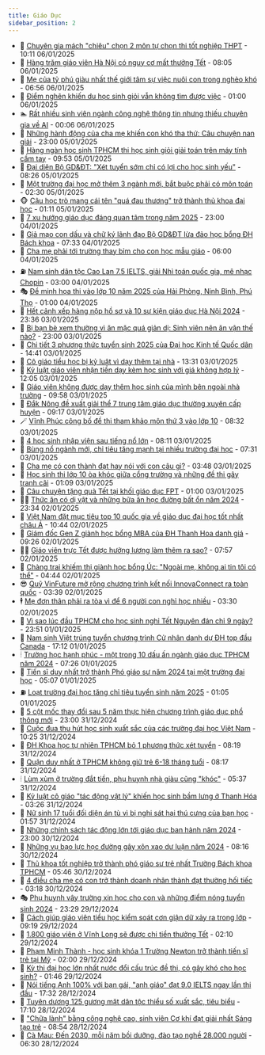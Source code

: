 ```yaml
---
title: Giáo Dục
sidebar_position: 2
---
```


<!-- dantri-giao-duc:START -->
- 🤡 [Chuyên gia mách &quot;chiêu&quot; chọn 2 môn tự chọn thi tốt nghiệp THPT](https://dantri.com.vn/giao-duc/chuyen-gia-mach-chieu-chon-2-mon-tu-chon-thi-tot-nghiep-thpt-20250106164317183.htm) - 10:11 06/01/2025
- 🗽 [Hàng trăm giáo viên Hà Nội có nguy cơ mất thưởng Tết](https://dantri.com.vn/giao-duc/hang-tram-giao-vien-ha-noi-co-nguy-co-mat-thuong-tet-20250106145725243.htm) - 08:05 06/01/2025
- 🚦 [Mẹ của tỷ phú giàu nhất thế giới tâm sự việc nuôi con trong nghèo khó](https://dantri.com.vn/giao-duc/me-cua-ty-phu-giau-nhat-the-gioi-tam-su-viec-nuoi-con-trong-ngheo-kho-20250106101419611.htm) - 06:56 06/01/2025
- 🌋 [Điểm nghẽn khiến du học sinh giỏi vẫn không tìm được việc](https://dantri.com.vn/giao-duc/diem-nghen-khien-du-hoc-sinh-gioi-van-khong-tim-duoc-viec-20250106003325340.htm) - 01:00 06/01/2025
- 🏊 [Rất nhiều sinh viên ngành công nghệ thông tin nhưng thiếu chuyên gia về AI](https://dantri.com.vn/giao-duc/rat-nhieu-sinh-vien-nganh-cong-nghe-thong-tin-nhung-thieu-chuyen-gia-ve-ai-20250106055051256.htm) - 00:06 06/01/2025
- 🎃 [Những hành động của cha mẹ khiến con khó tha thứ: Câu chuyện nan giải](https://dantri.com.vn/giao-duc/nhung-hanh-dong-cua-cha-me-khien-con-kho-tha-thu-cau-chuyen-nan-giai-20250105090424893.htm) - 23:00 05/01/2025
- 💄 [Hàng ngàn học sinh TPHCM thi học sinh giỏi giải toán trên máy tính cầm tay](https://dantri.com.vn/giao-duc/hang-ngan-hoc-sinh-tphcm-thi-hoc-sinh-gioi-giai-toan-tren-may-tinh-cam-tay-20250105161301360.htm) - 09:53 05/01/2025
- 🦅 [Đại diện Bộ GD&amp;ĐT: &quot;Xét tuyển sớm chỉ có lợi cho học sinh yếu&quot;](https://dantri.com.vn/giao-duc/dai-dien-bo-gddt-xet-tuyen-som-chi-co-loi-cho-hoc-sinh-yeu-20250105151702183.htm) - 08:26 05/01/2025
- 🚦 [Một trường đại học mở thêm 3 ngành mới, bắt buộc phải có môn toán](https://dantri.com.vn/giao-duc/mot-truong-dai-hoc-mo-them-3-nganh-moi-bat-buoc-phai-co-mon-toan-20250105091120943.htm) - 02:30 05/01/2025
- 🐵 [Cậu học trò mang cái tên &quot;quá đau thương&quot; trở thành thủ khoa đại học](https://dantri.com.vn/giao-duc/cau-hoc-tro-mang-cai-ten-qua-dau-thuong-tro-thanh-thu-khoa-dai-hoc-20250105070336786.htm) - 01:11 05/01/2025
- 🐘 [7 xu hướng giáo dục đáng quan tâm trong năm 2025](https://dantri.com.vn/giao-duc/7-xu-huong-giao-duc-dang-quan-tam-trong-nam-2025-20250103161252692.htm) - 23:00 04/01/2025
- 🦏 [Giả mạo con dấu và chữ ký lãnh đạo Bộ GD&amp;ĐT lừa đảo học bổng ĐH Bách khoa](https://dantri.com.vn/giao-duc/gia-mao-con-dau-va-chu-ky-lanh-dao-bo-gddt-lua-dao-hoc-bong-dh-bach-khoa-20250104142352436.htm) - 07:33 04/01/2025
- 💼 [Cha mẹ phải tới trường thay bỉm cho con học mẫu giáo](https://dantri.com.vn/giao-duc/cha-me-phai-toi-truong-thay-bim-cho-con-hoc-mau-giao-20250104080718164.htm) - 06:00 04/01/2025
- ⛽️ [Nam sinh dân tộc Cao Lan 7.5 IELTS, giải Nhì toán quốc gia, mê nhạc Chopin](https://dantri.com.vn/giao-duc/nam-sinh-dan-toc-cao-lan-75-ielts-giai-nhi-toan-quoc-gia-me-nhac-chopin-20250104001823979.htm) - 03:00 04/01/2025
- 🎭 [Đề minh họa thi vào lớp 10 năm 2025 của Hải Phòng, Ninh Bình, Phú Thọ](https://dantri.com.vn/giao-duc/de-minh-hoa-thi-vao-lop-10-nam-2025-cua-hai-phong-ninh-binh-phu-tho-20250103230243245.htm) - 01:00 04/01/2025
- 🎃 [Hết cảnh xếp hàng nộp hồ sơ và 10 sự kiện giáo dục Hà Nội 2024](https://dantri.com.vn/giao-duc/het-canh-xep-hang-nop-ho-so-va-10-su-kien-giao-duc-ha-noi-2024-20250103224509594.htm) - 23:36 03/01/2025
- 🚀 [Bị bạn bè xem thường vì ăn mặc quá giản dị: Sinh viên nên ăn vận thế nào?](https://dantri.com.vn/giao-duc/bi-ban-be-xem-thuong-vi-an-mac-qua-gian-di-sinh-vien-nen-an-van-the-nao-20250103100420270.htm) - 23:00 03/01/2025
- 👀 [Chi tiết 3 phương thức tuyển sinh 2025 của Đại học Kinh tế Quốc dân](https://dantri.com.vn/giao-duc/chi-tiet-3-phuong-thuc-tuyen-sinh-2025-cua-dai-hoc-kinh-te-quoc-dan-20250103213718932.htm) - 14:41 03/01/2025
- 🌝 [Cô giáo tiểu học bị kỷ luật vì dạy thêm tại nhà](https://dantri.com.vn/giao-duc/co-giao-tieu-hoc-bi-ky-luat-vi-day-them-tai-nha-20250103195758360.htm) - 13:31 03/01/2025
- 🤗 [Kỷ luật giáo viên nhận tiền dạy kèm học sinh với giá không hợp lý](https://dantri.com.vn/giao-duc/ky-luat-giao-vien-nhan-tien-day-kem-hoc-sinh-voi-gia-khong-hop-ly-20250103183214948.htm) - 12:05 03/01/2025
- 🦄 [Giáo viên không được dạy thêm học sinh của mình bên ngoài nhà trường](https://dantri.com.vn/giao-duc/giao-vien-khong-duoc-day-them-hoc-sinh-cua-minh-ben-ngoai-nha-truong-20250103165439217.htm) - 09:58 03/01/2025
- 🦍 [Đắk Nông đề xuất giải thể 7 trung tâm giáo dục thường xuyên cấp huyện](https://dantri.com.vn/giao-duc/dak-nong-de-xuat-giai-the-7-trung-tam-giao-duc-thuong-xuyen-cap-huyen-20250103150830456.htm) - 09:17 03/01/2025
- 🪄 [Vĩnh Phúc công bố đề thi tham khảo môn thứ 3 vào lớp 10](https://dantri.com.vn/giao-duc/vinh-phuc-cong-bo-de-thi-tham-khao-mon-thu-3-vao-lop-10-20250103152509394.htm) - 08:32 03/01/2025
- 🦆 [4 học sinh nhập viện sau tiếng nổ lớn](https://dantri.com.vn/giao-duc/4-hoc-sinh-nhap-vien-sau-tieng-no-lon-20250103130317396.htm) - 08:11 03/01/2025
- 🚀 [Bùng nổ ngành mới, chỉ tiêu tăng mạnh tại nhiều trường đại học](https://dantri.com.vn/giao-duc/bung-no-nganh-moi-chi-tieu-tang-manh-tai-nhieu-truong-dai-hoc-20250103124829684.htm) - 07:31 03/01/2025
- 🦒 [Cha mẹ có con thành đạt hay nói với con câu gì?](https://dantri.com.vn/giao-duc/cha-me-co-con-thanh-dat-hay-noi-voi-con-cau-gi-20250101125027757.htm) - 03:48 03/01/2025
- 🤡 [Học sinh thi lớp 10 òa khóc giữa cổng trường và những đề thi gây tranh cãi](https://dantri.com.vn/giao-duc/hoc-sinh-thi-lop-10-oa-khoc-giua-cong-truong-va-nhung-de-thi-gay-tranh-cai-20250103055405506.htm) - 01:09 03/01/2025
- 🤔 [Câu chuyện tặng quà Tết tại khối giáo dục FPT](https://dantri.com.vn/giao-duc/cau-chuyen-tang-qua-tet-tai-khoi-giao-duc-fpt-20250102233051067.htm) - 01:00 03/01/2025
- 🧑‍💻 [Thức ăn có dị vật và những bữa ăn học đường bất ổn năm 2024](https://dantri.com.vn/giao-duc/thuc-an-co-di-vat-va-nhung-bua-an-hoc-duong-bat-on-nam-2024-20250102173645286.htm) - 23:34 02/01/2025
- 🤡 [Việt Nam đặt mục tiêu top 10 quốc gia về giáo dục đại học tốt nhất châu Á](https://dantri.com.vn/giao-duc/viet-nam-dat-muc-tieu-top-10-quoc-gia-ve-giao-duc-dai-hoc-tot-nhat-chau-a-20250102173255311.htm) - 10:44 02/01/2025
- 🧠 [Giám đốc Gen Z giành học bổng MBA của ĐH Thanh Hoa danh giá](https://dantri.com.vn/giao-duc/giam-doc-gen-z-gianh-hoc-bong-mba-cua-dh-thanh-hoa-danh-gia-20250102153934837.htm) - 09:26 02/01/2025
- 🧑‍💻 [Giáo viên trực Tết được hưởng lương làm thêm ra sao?](https://dantri.com.vn/giao-duc/giao-vien-truc-tet-duoc-huong-luong-lam-them-ra-sao-20250102105906094.htm) - 07:57 02/01/2025
- 🧠 [Chàng trai khiếm thị giành học bổng Úc: &quot;Ngoài mẹ, không ai tin tôi có thể&quot;](https://dantri.com.vn/giao-duc/chang-trai-khiem-thi-gianh-hoc-bong-uc-ngoai-me-khong-ai-tin-toi-co-the-20250102113058715.htm) - 04:44 02/01/2025
- 😎 [Quỹ VinFuture mở rộng chương trình kết nối InnovaConnect ra toàn quốc](https://dantri.com.vn/giao-duc/quy-vinfuture-mo-rong-chuong-trinh-ket-noi-innovaconnect-ra-toan-quoc-20250102103527887.htm) - 03:39 02/01/2025
- 🕴 [Mẹ đơn thân phải ra tòa vì để 6 người con nghỉ học nhiều](https://dantri.com.vn/giao-duc/me-don-than-phai-ra-toa-vi-de-6-nguoi-con-nghi-hoc-nhieu-20241231102525047.htm) - 03:30 02/01/2025
- 🧠 [Vì sao lúc đầu TPHCM cho học sinh nghỉ Tết Nguyên đán chỉ 9 ngày?](https://dantri.com.vn/giao-duc/vi-sao-luc-dau-tphcm-cho-hoc-sinh-nghi-tet-nguyen-dan-chi-9-ngay-20250102045841839.htm) - 23:51 01/01/2025
- 🚀 [Nam sinh Việt trúng tuyển chương trình Cử nhân danh dự ĐH top đầu Canada](https://dantri.com.vn/giao-duc/nam-sinh-viet-trung-tuyen-chuong-trinh-cu-nhan-danh-du-dh-top-dau-canada-20250101231003223.htm) - 17:12 01/01/2025
- 🕯 [Trường học hạnh phúc - một trong 10 dấu ấn ngành giáo dục TPHCM năm 2024](https://dantri.com.vn/giao-duc/truong-hoc-hanh-phuc-mot-trong-10-dau-an-nganh-giao-duc-tphcm-nam-2024-20250101142215940.htm) - 07:26 01/01/2025
- 🧰 [Tiến sĩ duy nhất trở thành Phó giáo sư năm 2024 tại một trường đại học](https://dantri.com.vn/giao-duc/tien-si-duy-nhat-tro-thanh-pho-giao-su-nam-2024-tai-mot-truong-dai-hoc-20250101094437367.htm) - 05:07 01/01/2025
- ⛽️ [Loạt trường đại học tăng chỉ tiêu tuyển sinh năm 2025](https://dantri.com.vn/giao-duc/loat-truong-dai-hoc-tang-chi-tieu-tuyen-sinh-nam-2025-20241231212219904.htm) - 01:05 01/01/2025
- 🤖 [5 cột mốc thay đổi sau 5 năm thực hiện chương trình giáo dục phổ thông mới](https://dantri.com.vn/giao-duc/5-cot-moc-thay-doi-sau-5-nam-thuc-hien-chuong-trinh-giao-duc-pho-thong-moi-20241231112741233.htm) - 23:00 31/12/2024
- 🦍 [Cuộc đua thu hút học sinh xuất sắc của các trường đại học Việt Nam](https://dantri.com.vn/giao-duc/cuoc-dua-thu-hut-hoc-sinh-xuat-sac-cua-cac-truong-dai-hoc-viet-nam-20241231172516172.htm) - 10:25 31/12/2024
- 🐘 [ĐH Khoa học tự nhiên TPHCM bỏ 1 phương thức xét tuyển](https://dantri.com.vn/giao-duc/dh-khoa-hoc-tu-nhien-tphcm-bo-1-phuong-thuc-xet-tuyen-20241231150708850.htm) - 08:19 31/12/2024
- 🌊 [Quận duy nhất ở TPHCM không giữ trẻ 6-18 tháng tuổi](https://dantri.com.vn/giao-duc/quan-duy-nhat-o-tphcm-khong-giu-tre-6-18-thang-tuoi-20241231150659902.htm) - 08:17 31/12/2024
- 🕯 [Lùm xùm ở trường đắt tiền, phụ huynh nhà giàu cũng &quot;khóc&quot;](https://dantri.com.vn/giao-duc/lum-xum-o-truong-dat-tien-phu-huynh-nha-giau-cung-khoc-20241230164655973.htm) - 05:37 31/12/2024
- 🐎 [Kỷ luật cô giáo &quot;tác động vật lý&quot; khiến học sinh bầm lưng ở Thanh Hóa](https://dantri.com.vn/giao-duc/ky-luat-co-giao-tac-dong-vat-ly-khien-hoc-sinh-bam-lung-o-thanh-hoa-20241231093948720.htm) - 03:26 31/12/2024
- 🐻 [Nữ sinh 17 tuổi đối diện án tù vì bị nghi sát hại thú cưng của bạn học](https://dantri.com.vn/giao-duc/nu-sinh-17-tuoi-doi-dien-an-tu-vi-bi-nghi-sat-hai-thu-cung-cua-ban-hoc-20241230224833340.htm) - 01:57 31/12/2024
- 🐎 [Những chính sách tác động lớn tới giáo dục ban hành năm 2024](https://dantri.com.vn/giao-duc/nhung-chinh-sach-tac-dong-lon-toi-giao-duc-ban-hanh-nam-2024-20241230141916802.htm) - 23:00 30/12/2024
- 🫣 [Những vụ bạo lực học đường gây xôn xao dư luận năm 2024](https://dantri.com.vn/giao-duc/nhung-vu-bao-luc-hoc-duong-gay-xon-xao-du-luan-nam-2024-20241230120905377.htm) - 08:16 30/12/2024
- 🤭 [Thủ khoa tốt nghiệp trở thành phó giáo sư trẻ nhất Trường Bách khoa TPHCM](https://dantri.com.vn/giao-duc/thu-khoa-tot-nghiep-tro-thanh-pho-giao-su-tre-nhat-truong-bach-khoa-tphcm-20241230111429110.htm) - 05:46 30/12/2024
- 🥳 [4 điều cha mẹ có con trở thành doanh nhân thành đạt thường hối tiếc](https://dantri.com.vn/giao-duc/4-dieu-cha-me-co-con-tro-thanh-doanh-nhan-thanh-dat-thuong-hoi-tiec-20241230090022233.htm) - 03:18 30/12/2024
- 🎭 [Phụ huynh vây trường xin học cho con và những điểm nóng tuyển sinh 2024](https://dantri.com.vn/giao-duc/phu-huynh-vay-truong-xin-hoc-cho-con-va-nhung-diem-nong-tuyen-sinh-2024-20241223182524865.htm) - 23:29 29/12/2024
- 🥸 [Cách giúp giáo viên tiểu học kiểm soát cơn giận dữ xảy ra trong lớp](https://dantri.com.vn/giao-duc/cach-giup-giao-vien-tieu-hoc-kiem-soat-con-gian-du-xay-ra-trong-lop-20241228115555037.htm) - 09:19 29/12/2024
- 🦣 [1.800 giáo viên ở Vĩnh Long sẽ được chi tiền thưởng Tết](https://dantri.com.vn/giao-duc/1800-giao-vien-o-vinh-long-se-duoc-chi-tien-thuong-tet-20241229083418264.htm) - 02:10 29/12/2024
- 🤔 [Phạm Minh Thành - học sinh khóa 1 Trường Newton trở thành tiến sĩ trẻ tại Mỹ](https://dantri.com.vn/giao-duc/pham-minh-thanh-hoc-sinh-khoa-1-truong-newton-tro-thanh-tien-si-tre-tai-my-20241229084116796.htm) - 02:00 29/12/2024
- 🦣 [Kỳ thi đại học lớn nhất nước đổi cấu trúc đề thi, có gây khó cho học sinh?](https://dantri.com.vn/giao-duc/ky-thi-dai-hoc-lon-nhat-nuoc-doi-cau-truc-de-thi-co-gay-kho-cho-hoc-sinh-20241229075706615.htm) - 01:46 29/12/2024
- 🐲 [Nói tiếng Anh 100% với bạn gái, &quot;anh giáo&quot; đạt 9.0 IELTS ngay lần thi đầu](https://dantri.com.vn/giao-duc/noi-tieng-anh-100-voi-ban-gai-anh-giao-dat-90-ielts-ngay-lan-thi-dau-20241229000634171.htm) - 17:32 28/12/2024
- 🔭 [Tuyên dương 125 gương mặt dân tộc thiểu số xuất sắc, tiêu biểu](https://dantri.com.vn/giao-duc/tuyen-duong-125-guong-mat-dan-toc-thieu-so-xuat-sac-tieu-bieu-20241228222654277.htm) - 17:10 28/12/2024
- 🥷 [&quot;Chữa lành&quot; bằng công nghệ cao, sinh viên Cơ khí đạt giải nhất Sáng tạo trẻ](https://dantri.com.vn/giao-duc/chua-lanh-bang-cong-nghe-cao-sinh-vien-co-khi-dat-giai-nhat-sang-tao-tre-20241228154543452.htm) - 08:54 28/12/2024
- 🎊 [Cà Mau: Đến 2030, mỗi năm bồi dưỡng, đào tạo nghề 28.000 người](https://dantri.com.vn/giao-duc/ca-mau-den-2030-moi-nam-boi-duong-dao-tao-nghe-28000-nguoi-20241228114324212.htm) - 06:30 28/12/2024<!-- dantri-giao-duc:END -->
